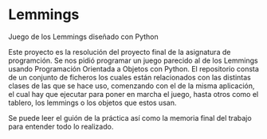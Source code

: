 # Lemmings
Juego de los Lemmings diseñado con Python

Este proyecto es la resolución del proyecto final de la asignatura de programción. Se nos pidió programar un juego parecido al de los Lemmings usando Programación Orientada a Objetos con Python.
El repositorio consta de un conjunto de ficheros los cuales están relacionados con las distintas clases de las que se hace uso, comenzando con el de la misma aplicación, el cual hay que ejecutar para poner en marcha el juego, hasta otros como el tablero, los lemmings o los objetos que estos usan.

Se puede leer el guión de la práctica así como la memoria final del trabajo para entender todo lo realizado.